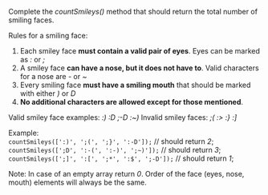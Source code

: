 Complete the *countSmileys()* method that should return the total number of smiling faces.

Rules for a smiling face:

1. Each smiley face **must contain a valid pair of eyes**. Eyes can be marked as *:* or *;*
2. A smiley face **can have a nose, but it does not have to**. Valid characters for a nose are *-* or *~*
3. Every smiling face **must have a smiling mouth** that should be marked with either *)* or *D*
4. **No additional characters are allowed except for those mentioned**.

Valid smiley face examples: *:) :D ;-D :~)*
Invalid smiley faces: *;( :> :} :]*

Example:  
`countSmileys([':)', ';(', ';}', ':-D']);`       // should return *2*;  
`countSmileys([';D', ':-(', ':-)', ';~)']);`     // should return *3*;  
`countSmileys([';]', ':[', ';*', ':$', ';-D']);` // should return *1*;  

Note:
In case of an empty array return *0*. Order of the face (eyes, nose, mouth) elements will always be the same.
